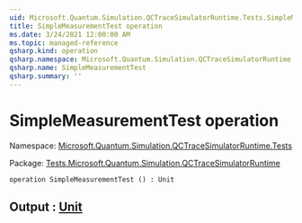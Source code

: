 ```yaml
---
uid: Microsoft.Quantum.Simulation.QCTraceSimulatorRuntime.Tests.SimpleMeasurementTest
title: SimpleMeasurementTest operation
ms.date: 3/24/2021 12:00:00 AM
ms.topic: managed-reference
qsharp.kind: operation
qsharp.namespace: Microsoft.Quantum.Simulation.QCTraceSimulatorRuntime.Tests
qsharp.name: SimpleMeasurementTest
qsharp.summary: ''
---
```


# SimpleMeasurementTest operation

Namespace: [Microsoft.Quantum.Simulation.QCTraceSimulatorRuntime.Tests](xref:Microsoft.Quantum.Simulation.QCTraceSimulatorRuntime.Tests)

Package: [Tests.Microsoft.Quantum.Simulation.QCTraceSimulatorRuntime](https://nuget.org/packages/Tests.Microsoft.Quantum.Simulation.QCTraceSimulatorRuntime)




```qsharp
operation SimpleMeasurementTest () : Unit
```


## Output : [Unit](xref:microsoft.quantum.lang-ref.unit)

